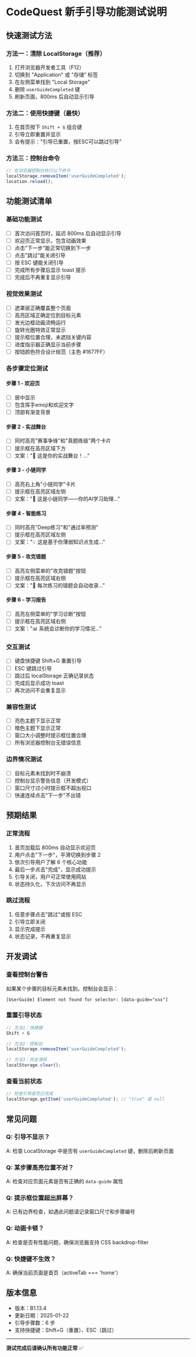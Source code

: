 # CodeQuest 新手引导功能测试说明

## 快速测试方法

### 方法一：清除 LocalStorage（推荐）
1. 打开浏览器开发者工具（F12）
2. 切换到 "Application" 或 "存储" 标签
3. 在左侧菜单找到 "Local Storage"
4. 删除 `userGuideCompleted` 键
5. 刷新页面，800ms 后自动显示引导

### 方法二：使用快捷键（最快）
1. 在首页按下 `Shift + G` 组合键
2. 引导立即重置并显示
3. 会有提示："引导已重置，按ESC可以跳过引导"

### 方法三：控制台命令
```javascript
// 在浏览器控制台执行以下命令
localStorage.removeItem('userGuideCompleted');
location.reload();
```

## 功能测试清单

### 基础功能测试
- [ ] 首次访问首页时，延迟 800ms 后自动显示引导
- [ ] 欢迎页正常显示，包含动画效果
- [ ] 点击"下一步"能正常切换到下一步
- [ ] 点击"跳过"能关闭引导
- [ ] 按 ESC 键能关闭引导
- [ ] 完成所有步骤后显示 toast 提示
- [ ] 完成后不再重复显示引导

### 视觉效果测试
- [ ] 遮罩层正确覆盖整个页面
- [ ] 高亮区域正确定位到目标元素
- [ ] 发光边框动画流畅运行
- [ ] 旋转光圈特效正常显示
- [ ] 提示框位置合理，未遮挡关键内容
- [ ] 进度指示器正确显示当前步骤
- [ ] 按钮颜色符合设计规范（主色 #1677FF）

### 各步骤定位测试

#### 步骤 1 - 欢迎页
- [ ] 居中显示
- [ ] 包含挥手emoji和欢迎文字
- [ ] 顶部有渐变背景

#### 步骤 2 - 实战舞台
- [ ] 同时高亮"赛事争锋"和"真题练级"两个卡片
- [ ] 提示框在高亮区域下方
- [ ] 文案："🎯 这是你的实战舞台！..."

#### 步骤 3 - 小链同学
- [ ] 高亮右上角"小链同学"卡片
- [ ] 提示框在高亮区域左侧
- [ ] 文案："🤖 这是小链同学——你的AI学习助理..."

#### 步骤 4 - 智能练习
- [ ] 同时高亮"Deep练习"和"通过率预测"
- [ ] 提示框在高亮区域左侧
- [ ] 文案："💡 这是基于你薄弱知识点生成..."

#### 步骤 5 - 攻克错题
- [ ] 高亮左侧菜单的"攻克错题"按钮
- [ ] 提示框在高亮区域右侧
- [ ] 文案："🔁 每次练习的错题会自动收录..."

#### 步骤 6 - 学习报告
- [ ] 高亮左侧菜单的"学习诊断"按钮
- [ ] 提示框在高亮区域右侧
- [ ] 文案："📊 系统会诊断你的学习情况..."

### 交互测试
- [ ] 键盘快捷键 Shift+G 重置引导
- [ ] ESC 键跳过引导
- [ ] 跳过后 localStorage 正确记录状态
- [ ] 完成后显示成功 toast
- [ ] 再次访问不会重复显示

### 兼容性测试
- [ ] 亮色主题下显示正常
- [ ] 暗色主题下显示正常
- [ ] 窗口大小调整时提示框位置合理
- [ ] 所有浏览器控制台无错误信息

### 边界情况测试
- [ ] 目标元素未找到时不崩溃
- [ ] 控制台显示警告信息（开发模式）
- [ ] 窗口尺寸过小时提示框不超出视口
- [ ] 快速连续点击"下一步"不出错

## 预期结果

### 正常流程
1. 首页加载后 800ms 自动显示欢迎页
2. 用户点击"下一步"，平滑切换到步骤 2
3. 依次引导用户了解 6 个核心功能
4. 最后一步点击"完成"，显示成功提示
5. 引导关闭，用户可正常使用网站
6. 状态持久化，下次访问不再显示

### 跳过流程
1. 任意步骤点击"跳过"或按 ESC
2. 引导立即关闭
3. 显示完成提示
4. 状态记录，不再重复显示

## 开发调试

### 查看控制台警告
如果某个步骤的目标元素未找到，控制台会显示：
```
[UserGuide] Element not found for selector: [data-guide="xxx"]
```

### 重置引导状态
```javascript
// 方法1：快捷键
Shift + G

// 方法2：控制台
localStorage.removeItem('userGuideCompleted');

// 方法3：完全清除
localStorage.clear();
```

### 查看当前状态
```javascript
// 检查引导是否已完成
localStorage.getItem('userGuideCompleted'); // "true" 或 null
```

## 常见问题

### Q: 引导不显示？
A: 检查 LocalStorage 中是否有 `userGuideCompleted` 键，删除后刷新页面

### Q: 某步骤高亮位置不对？
A: 检查对应页面元素是否有正确的 `data-guide` 属性

### Q: 提示框位置超出屏幕？
A: 已有边界检查，如遇此问题请记录窗口尺寸和步骤编号

### Q: 动画卡顿？
A: 检查是否有性能问题，确保浏览器支持 CSS backdrop-filter

### Q: 快捷键不生效？
A: 确保当前页面是首页（activeTab === 'home'）

## 版本信息
- 版本：B1.13.4
- 更新日期：2025-01-22
- 引导步骤数：6 步
- 支持快捷键：Shift+G（重置）、ESC（跳过）

---

**测试完成后请确认所有功能正常** ✅
